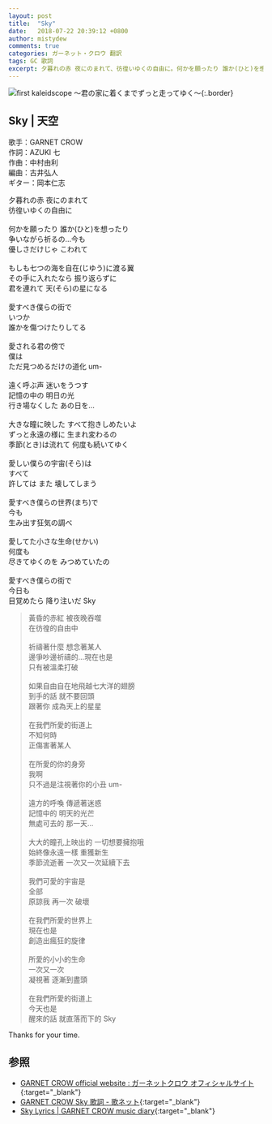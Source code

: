 ```yaml
---
layout: post
title:  "Sky"
date:   2018-07-22 20:39:12 +0800
author: mistydew
comments: true
categories: ガーネット・クロウ 翻訳
tags: GC 歌詞
excerpt: 夕暮れの赤 夜にのまれて、彷徨いゆくの自由に。何かを願ったり 誰か(ひと)を想ったり、争いながら祈るの…今も、優しさだけじゃ こわれて。
---
```

![first kaleidscope 〜君の家に着くまでずっと走ってゆく〜](https://raw.githubusercontent.com/mistydew/gc2/master/cover/minial/MINIAL_first%20kaleidscope%20〜君の家に着くまでずっと走ってゆく〜.jpg){:.border}

## Sky | 天空

歌手：GARNET CROW<br>
作詞：AZUKI 七<br>
作曲：中村由利<br>
編曲：古井弘人<br>
ギター：岡本仁志

<div class="lyric-original">
<p>
夕暮れの赤 夜にのまれて<br>
彷徨いゆくの自由に<br>
<br>
何かを願ったり 誰か(ひと)を想ったり<br>
争いながら祈るの…今も<br>
優しさだけじゃ こわれて<br>
<br>
もしも七つの海を自在(じゆう)に渡る翼<br>
その手に入れたなら 振り返らずに<br>
君を連れて 天(そら)の星になる<br>
<br>
愛すべき僕らの街で<br>
いつか<br>
誰かを傷つけたりしてる<br>
<br>
愛される君の傍で<br>
僕は<br>
ただ見つめるだけの道化 um-<br>
<br>
遠く呼ぶ声 迷いをうつす<br>
記憶の中の 明日の光<br>
行き場なくした あの日を…<br>
<br>
大きな瞳に映した すべて抱きしめたいよ<br>
ずっと永遠の様に 生まれ変わるの<br>
季節(とき)は流れて 何度も続いてゆく<br>
<br>
愛しい僕らの宇宙(そら)は<br>
すべて<br>
許しては また 壊してしまう<br>
<br>
愛すべき僕らの世界(まち)で<br>
今も<br>
生み出す狂気の調べ<br>
<br>
愛してた小さな生命(せかい)<br>
何度も<br>
尽きてゆくのを みつめていたの<br>
<br>
愛すべき僕らの街で<br>
今日も<br>
目覚めたら 降り注いだ Sky
</p>
</div>

<div class="lyric-translation">
<blockquote>
黃昏的赤紅 被夜晚吞噬<br>
在彷徨的自由中<br>
<br>
祈禱著什麼 想念著某人<br>
邊爭吵邊祈禱的...現在也是<br>
只有被溫柔打破<br>
<br>
如果自由自在地飛越七大洋的翅膀<br>
到手的話 就不要回頭<br>
跟著你 成為天上的星星<br>
<br>
在我們所愛的街道上<br>
不知何時<br>
正傷害著某人<br>
<br>
在所愛的你的身旁<br>
我啊<br>
只不過是注視著你的小丑 um-<br>
<br>
遠方的呼喚 傳遞著迷惑<br>
記憶中的 明天的光芒<br>
無處可去的 那一天...<br>
<br>
大大的瞳孔上映出的 一切想要擁抱哦<br>
始終像永遠一樣 重獲新生<br>
季節流逝著 一次又一次延續下去<br>
<br>
我們可愛的宇宙是<br>
全部<br>
原諒我 再一次 破壞<br>
<br>
在我們所愛的世界上<br>
現在也是<br>
創造出瘋狂的旋律<br>
<br>
所愛的小小的生命<br>
一次又一次<br>
凝視著 逐漸到盡頭<br>
<br>
在我們所愛的街道上<br>
今天也是<br>
醒來的話 就直落而下的 Sky
</blockquote>
</div>

Thanks for your time.

## 参照

* [GARNET CROW official website : ガーネットクロウ オフィシャルサイト](http://www.garnetcrow.com){:target="_blank"}
* [GARNET CROW Sky 歌詞 - 歌ネット](https://www.uta-net.com/song/20122){:target="_blank"}
* [Sky Lyrics \| GARNET CROW music diary](https://mistydew.github.io/gc/lyrics/original/Sky.html){:target="_blank"}
